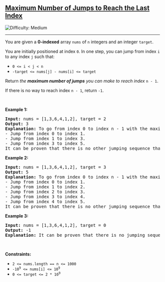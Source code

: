 <h2><a href="https://leetcode.com/problems/maximum-number-of-jumps-to-reach-the-last-index">Maximum Number of Jumps to Reach the Last Index</a></h2> <img src='https://img.shields.io/badge/Difficulty-Medium-orange' alt='Difficulty: Medium' /><hr><p>You are given a <strong>0-indexed</strong> array <code>nums</code> of <code>n</code> integers and an integer <code>target</code>.</p>

<p>You are initially positioned at index <code>0</code>. In one step, you can jump from index <code>i</code> to any index <code>j</code> such that:</p>

<ul>
	<li><code>0 &lt;= i &lt; j &lt; n</code></li>
	<li><code>-target &lt;= nums[j] - nums[i] &lt;= target</code></li>
</ul>

<p>Return <em>the <strong>maximum number of jumps</strong> you can make to reach index</em> <code>n - 1</code>.</p>

<p>If there is no way to reach index <code>n - 1</code>, return <code>-1</code>.</p>

<p>&nbsp;</p>
<p><strong class="example">Example 1:</strong></p>

<pre>
<strong>Input:</strong> nums = [1,3,6,4,1,2], target = 2
<strong>Output:</strong> 3
<strong>Explanation:</strong> To go from index 0 to index n - 1 with the maximum number of jumps, you can perform the following jumping sequence:
- Jump from index 0 to index 1. 
- Jump from index 1 to index 3.
- Jump from index 3 to index 5.
It can be proven that there is no other jumping sequence that goes from 0 to n - 1 with more than 3 jumps. Hence, the answer is 3. </pre>

<p><strong class="example">Example 2:</strong></p>

<pre>
<strong>Input:</strong> nums = [1,3,6,4,1,2], target = 3
<strong>Output:</strong> 5
<strong>Explanation:</strong> To go from index 0 to index n - 1 with the maximum number of jumps, you can perform the following jumping sequence:
- Jump from index 0 to index 1.
- Jump from index 1 to index 2.
- Jump from index 2 to index 3.
- Jump from index 3 to index 4.
- Jump from index 4 to index 5.
It can be proven that there is no other jumping sequence that goes from 0 to n - 1 with more than 5 jumps. Hence, the answer is 5. </pre>

<p><strong class="example">Example 3:</strong></p>

<pre>
<strong>Input:</strong> nums = [1,3,6,4,1,2], target = 0
<strong>Output:</strong> -1
<strong>Explanation:</strong> It can be proven that there is no jumping sequence that goes from 0 to n - 1. Hence, the answer is -1. 
</pre>

<p>&nbsp;</p>
<p><strong>Constraints:</strong></p>

<ul>
	<li><code>2 &lt;= nums.length == n &lt;= 1000</code></li>
	<li><code>-10<sup>9</sup>&nbsp;&lt;= nums[i]&nbsp;&lt;= 10<sup>9</sup></code></li>
	<li><code>0 &lt;= target &lt;= 2 * 10<sup>9</sup></code></li>
</ul>
